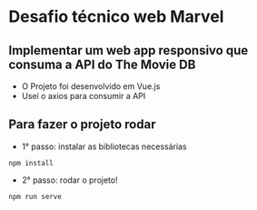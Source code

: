 # Desafio técnico web Marvel

## Implementar um web app responsivo que consuma a API do The Movie DB 

- O Projeto foi desenvolvido em Vue.js
- Usei o axios para consumir a API 

## Para fazer o projeto rodar

- 1° passo: instalar as bibliotecas necessárias

```
npm install
```

- 2° passo: rodar o projeto!

```
npm run serve
```
